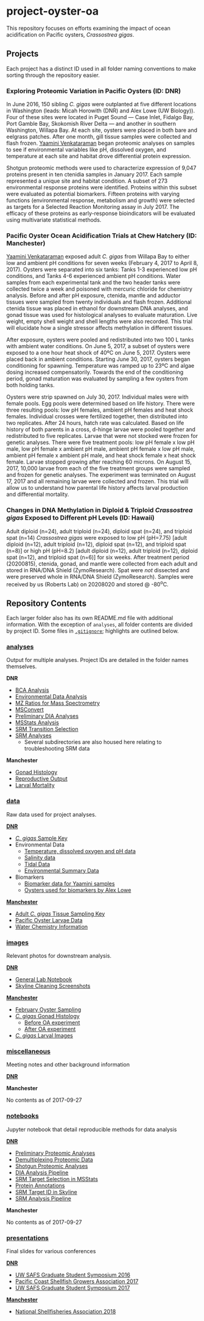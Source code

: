 # project-oyster-oa

This repository focuses on efforts examining the impact of ocean acidification on Pacific oysters, *Crassostrea gigas*.

## Projects

Each project has a distinct ID used in all folder naming conventions to make sorting through the repository easier.

### Exploring Proteomic Variation in Pacific Oysters (ID: DNR)

In June 2016, 150 sibling *C. gigas* were outplanted at five different locations in Washington (leads: Micah Horowith (DNR) and Alex Lowe (UW Biology)). Four of these sites were located in Puget Sound — Case Inlet, Fidalgo Bay, Port Gamble Bay, Skokomish River Delta — and another in southern Washington, Willapa Bay. At each site, oysters were placed in both bare and eelgrass patches. After one month, gill tissue samples were collected and flash frozen. [Yaamini Venkataraman](yaaminiv.github.io) began proteomic analyses on samples to see if environmental variables like pH, dissolved oxygen, and temperature at each site and habitat drove differential protein expression.

Shotgun proteomic methods were used to characterize expression of 9,047 proteins present in ten ctenidia samples in January 2017. Each sample represented a unique site and habitat condition. A subset of 273 environmental response proteins were identified. Proteins within this subset were evaluated as potential biomarkers. Fifteen proteins with varying functions (environmental response, metabolism and growth) were selected as targets for a Selected Reaction Monitoring assay in July 2017. The efficacy of these proteins as early-response bioindicators will be evaluated using multivariate statistical methods.

### Pacific Oyster Ocean Acidification Trials at Chew Hatchery (ID: Manchester)

[Yaamini Venkataraman](yaaminiv.github.io) exposed adult *C. gigas* from Willapa Bay to either low and ambient pH conditions for seven weeks (February 4, 2017 to April 8, 2017). Oysters were separated into six tanks: Tanks 1-3 experienced low pH conditions, and Tanks 4-6 experienced ambient pH conditions. Water samples from each experimental tank and the two header tanks were collected twice a week and poisoned with mercuric chloride for chemistry analysis. Before and after pH exposure, ctenida, mantle and adductor tissues were sampled from twenty individuals and flash frozen. Additional ctenida tissue was placed in ethanol for downstream DNA analyses, and gonad tissue was used for histological analyses to evaluate maturation. Live weight, empty shell weight and shell lengths were also recorded. This trial will elucidate how a single stressor affects methylation in different tissues.

After exposure, oysters were pooled and redistributed into two 100 L tanks with ambient water conditions. On June 5, 2017, a subset of oysters were exposed to a one hour heat shock of 40ºC on June 5, 2017. Oysters were placed back in ambient conditions. Starting June 30, 2017, oysters began conditioning for spawning. Temperature was ramped up to 23ºC and algae dosing increased compensatorily. Towards the end of the conditioning period, gonad maturation was evaluated by sampling a few oysters from both holding tanks.

Oysters were strip spawned on July 30, 2017. Individual males were with female pools. Egg pools were determined based on life history. There were three resulting pools: low pH females, ambient pH females and heat shock females. Individual crosses were fertilized together, then distributed into two replicates. After 24 hours, hatch rate was calculated. Based on life history of both parents in a cross, d-hinge larvae were pooled together and redistributed to five replicates. Larvae that were not stocked were frozen for genetic analyses. There were five treatment pools: low pH female x low pH male, low pH female x ambient pH male, ambient pH female x low pH male, ambient pH female x ambient pH male, and heat shock female x heat shock female. Larvae stopped growing after reaching 60 microns. On August 15, 2017, 10,000 larvae from each of the five treatment groups were sampled and frozen for genetic analyses. The experiment was terminated on August 17, 2017 and all remaining larvae were collected and frozen. This trial will allow us to understand how parental life history affects larval production and differential mortality.

### Changes in DNA Methylation in Diploid & Triploid _Crassostrea gigas_ Exposed to Different pH Levels (ID: Hawaii)

Adult diploid (n=24), adult triploid (n=24), diploid spat (n=24), and triploid spat (n=14) _Crassostrea gigas_ were exposed to low pH (pH=7.75) [adult diploid (n=12), adult triploid (n=12), diploid spat (n=12), and triploid spat (n=8)] or high pH (pH=8.2) [adult diploid (n=12), adult triploid (n=12), diploid spat (n=12), and triploid spat (n=6)] for six weeks. After treatment period (20200815), ctenida, gonad, and mantle were collected from each adult and stored in RNA/DNA Shield (ZymoResearch). Spat were _not_ dissected and were preserved whole in RNA/DNA Shield (ZymoResearch). Samples were received by us (Roberts Lab) on 20208020 and stored @ -80<sup>o</sup>C.


## Repository Contents

Each larger folder also has its own README.md file with additional information. With the exception of `analyses`, all folder contents are divided by project ID. Some files in [`.gitignore`](https://github.com/RobertsLab/project-oyster-oa/blob/master/.gitignore); highlights are outlined below.

### [analyses](https://github.com/RobertsLab/project-oyster-oa/tree/master/analyses)

Output for multiple analyses. Project IDs are detailed in the folder names themselves.

**DNR**

- [BCA Analysis](https://github.com/RobertsLab/project-oyster-oa/tree/master/analyses/DNR_BCA_Analysis)
- [Environmental Data Analysis](https://github.com/RobertsLab/project-oyster-oa/tree/master/analyses/DNR_Environmental_Data_Analysis_20161115)
- [MZ Ratios for Mass Spectrometry](https://github.com/RobertsLab/project-oyster-oa/tree/master/analyses/DNR_MZratios_Larval_Samples_20170118)
- [MSConvert](https://github.com/RobertsLab/project-oyster-oa/tree/master/analyses/DNR_MSConvert_20170412)
- [Preliminary DIA Analyses](https://github.com/RobertsLab/project-oyster-oa/tree/master/analyses/DNR_Preliminary_Analyses_20170321)
- [MSStats Analysis](https://github.com/RobertsLab/project-oyster-oa/tree/master/analyses/DNR_Skyline_20170524)
- [SRM Transition Selection](https://github.com/RobertsLab/project-oyster-oa/tree/master/analyses/DNR_TransitionSelection_20170707)
- [SRM Analyses](https://github.com/RobertsLab/project-oyster-oa/tree/master/analyses/DNR_SRM_20170902)
  - Several subdirectories are also housed here relating to troubleshooting SRM data

**Manchester**

- [Gonad Histology](https://github.com/RobertsLab/project-oyster-oa/tree/master/analyses/Manchester_Gonad_Histology)
- [Reproductive Output](https://github.com/RobertsLab/project-oyster-oa/tree/master/analyses/Manchester_ReproductiveOutput_20180214)
- [Larval Mortality](https://github.com/RobertsLab/project-oyster-oa/tree/master/analyses/Manchester_Larval_Mortality_20180329)

### [data](https://github.com/RobertsLab/project-oyster-oa/tree/master/data)

Raw data used for project analyses.

**[DNR](https://github.com/RobertsLab/project-oyster-oa/tree/master/data/DNR)**

- [*C. gigas* Sample Key](https://github.com/RobertsLab/project-oyster-oa/blob/master/data/DNR/PugetSound-DNR-samples-2016.csv)
- Environmental Data
	- [Temperature, dissolved oxygen and pH data](https://github.com/RobertsLab/project-oyster-oa/blob/master/data/DNR/2017-11-14-Environmental-Data-from-Micah.csv)
	- [Salinity data](https://github.com/RobertsLab/project-oyster-oa/blob/master/data/DNR/2017-11-25-Calculated-Salinity-Output-from-Micah.csv)
	- [Tidal Data](https://github.com/RobertsLab/project-oyster-oa/blob/master/data/DNR/2017-12-13-Tidal-Data-by-Site.csv)
	- [Environmental Summary Data](https://github.com/RobertsLab/project-oyster-oa/blob/master/data/DNR/Environmental%20Summary%20Data%20for%20Proteomics%20Project.csv)
- Biomarkers
	- [Biomarker data for Yaamini samples](https://github.com/RobertsLab/project-oyster-oa/blob/master/data/DNR/2017-11-21-Alex-Data-Yaamini-Samples-Only.csv)
	- [Oysters used for biomarkers by Alex Lowe](https://github.com/RobertsLab/project-oyster-oa/blob/master/data/DNR/Biomarker_proteomeCrossRef.xlsx)

**[Manchester](https://github.com/RobertsLab/project-oyster-oa/tree/master/data/Manchester)**

- [Adult *C. gigas* Tissue Sampling Key](https://github.com/RobertsLab/project-oyster-oa/tree/master/data/Manchester/2017-07-30-Pacific-Oyster-Larvae)
- [Pacific Oyster Larvae Data](https://github.com/RobertsLab/project-oyster-oa/tree/master/data/Manchester/2017-Adult-Gigas-Tissue-Sampling)
- [Water Chemistry Information](https://github.com/RobertsLab/project-oyster-oa/tree/master/data/Manchester/Water-Chemistry-Data)

### [images](https://github.com/RobertsLab/project-oyster-oa/tree/master/images)

Relevant photos for downstream analysis.

**[DNR](https://github.com/RobertsLab/project-oyster-oa/tree/master/images/DNR)**

- [General Lab Notebook](https://github.com/RobertsLab/project-oyster-oa/tree/master/images/DNR/Lab-Notebook)
- [Skyline Cleaning Screenshots](https://github.com/RobertsLab/project-oyster-oa/tree/master/images/DNR/2017-08-31-Skyline-Cleaning-Screenshots)

**[Manchester](https://github.com/RobertsLab/project-oyster-oa/tree/master/images/Manchester)**

- [February Oyster Sampling](https://github.com/RobertsLab/project-oyster-oa/tree/master/images/Manchester/2017-2-4-Oyster-Sampling)
- [*C. gigas* Gonad Histology](https://github.com/RobertsLab/project-oyster-oa/tree/master/images/Manchester/Gigas-gonad-histology)
  - [Before OA experiment](https://github.com/RobertsLab/project-oyster-oa/tree/master/images/Manchester/Gigas-gonad-histology/2017-02-04-Sampling)
  - [After OA experiment](https://github.com/RobertsLab/project-oyster-oa/tree/master/images/Manchester/Gigas-gonad-histology/2017-04-08-Sampling)
- [*C. gigas* Larval Images](https://github.com/RobertsLab/project-oyster-oa/tree/master/images/Manchester/Gigas-larvae)

### [miscellaneous](https://github.com/RobertsLab/project-oyster-oa/tree/master/miscellaneous)

Meeting notes and other background information

**[DNR](https://github.com/RobertsLab/project-oyster-oa/tree/master/miscellaneous/DNR)**

**Manchester**

No contents as of 2017-09-27

### [notebooks](https://github.com/RobertsLab/project-oyster-oa/tree/master/notebooks)

Jupyter notebook that detail reproducible methods for data analysis

**[DNR](https://github.com/RobertsLab/project-oyster-oa/tree/master/notebooks/DNR)**

- [Preliminary Proteomic Analyses](https://github.com/RobertsLab/project-oyster-oa/blob/master/notebooks/DNR/2017-03-21-Preliminary-Proteomic-Data-Analyses.ipynb)
- [Demultiplexing Proteomic Data](https://github.com/RobertsLab/project-oyster-oa/blob/master/notebooks/DNR/2017-04-12-Demultiplex-Raw-Files.ipynb)
- [Shotgun Proteomic Analyses](https://github.com/RobertsLab/project-oyster-oa/blob/master/notebooks/DNR/2017-06-13-Full-Skyline-Preliminary-Analysis.ipynb)
- [DIA Analysis Pipeline](https://github.com/RobertsLab/project-oyster-oa/blob/master/notebooks/DNR/2017-10-11-DIA-Skyline-Data-Pipeline.ipynb)
- [SRM Target Selection in MSStats](https://github.com/RobertsLab/project-oyster-oa/blob/master/notebooks/DNR/2017-06-22-Selecting-SRM-Targets-with-MSstats-Part-2.ipynb)
- [Protein Annotations](https://github.com/RobertsLab/project-oyster-oa/blob/master/notebooks/DNR/2017-07-05-Examining-Protein-Annotations.ipynb)
- [SRM Target ID in Skyline](https://github.com/RobertsLab/project-oyster-oa/blob/master/notebooks/DNR/2017-07-07-SRM-Target-Identification-in-Skyline.ipynb)
- [SRM Analysis Pipeline](https://github.com/RobertsLab/project-oyster-oa/blob/master/notebooks/DNR/2017-09-28-SRM-Skyline-Data-Pipeline.ipynb)

**Manchester**

No contents as of 2017-09-27

### [presentations](https://github.com/RobertsLab/project-oyster-oa/tree/master/presentations)

Final slides for various conferences

**[DNR](https://github.com/RobertsLab/project-oyster-oa/tree/master/presentations/DNR)**

- [UW SAFS Graduate Student Symposium 2016](https://github.com/RobertsLab/project-oyster-oa/blob/master/presentations/DNR/GSS2016_Venkataraman.pdf)
- [Pacific Coast Shellfish Growers Association 2017](https://github.com/RobertsLab/project-oyster-oa/blob/master/presentations/DNR/PCSGA2017_Venkataraman.pptx)
- [UW SAFS Graduate Student Symposium 2017](https://github.com/RobertsLab/project-oyster-oa/blob/master/presentations/DNR/PCSGA2017_Venkataraman.pptx)

**[Manchester](https://github.com/RobertsLab/project-oyster-oa/tree/master/presentations/Manchester)**

- [National Shellfisheries Association 2018](https://github.com/RobertsLab/project-oyster-oa/blob/master/presentations/Manchester/Venkataraman_NSA2018.pptx)
